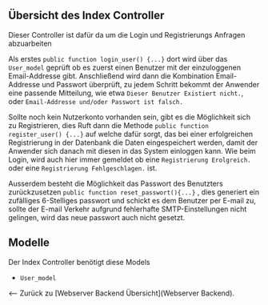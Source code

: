 Übersicht des Index Controller
-----
Dieser Controller ist dafür da um die Login und Registrierungs Anfragen abzuarbeiten

Als erstes ``public function login_user() {...}`` dort wird über das ``User_model`` geprüft ob es zuerst einen Benutzer mit der einzuloggenen Email-Addresse gibt.
Anschließend wird dann die Kombination Email-Addresse und Passwort überprüft, zu jedem Schritt bekommt der Anwender eine passende Mitteilung, wie etwa
``Dieser Benutzer Existiert nicht.``, oder ``Email-Addresse und/oder Passwort ist falsch.``

Sollte noch kein Nutzerkonto vorhanden sein, gibt es die Möglichkeit sich zu Registrieren, dies Ruft dann die Methode ``public function register_user() {...}`` auf
welche dafür sorgt, das bei einer erfolgreichen Registrierung in der Datenbank die Daten eingespeichert werden, damit der Anwender sich danach mit diesen in das System einloggen kann.
Wie beim Login, wird auch hier immer gemeldet ob eine ``Registrierung Erolgreich.`` oder eine ``Registrierung Fehlgeschlagen.`` ist.

Ausserdem besteht die Möglichkeit das Passwort des Benutzters zurückzusetzen ``public function reset_passwort(){...}`` , dies generiert ein zufälliges 6-Stelliges passwort und schickt es
dem Benutzer per E-mail zu, sollte der E-mail Verkehr aufgrund fehlerhafte SMTP-Einstellungen nicht gelingen, wird das neue passwort auch nicht gesetzt.

Modelle
----
Der Index Controller benötigt diese Models
- ``User_model``

<-- Zurück zu [Webserver Backend Übersicht](Webserver Backend).
